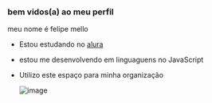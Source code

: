 ### bem vidos(a) ao meu perfil
meu nome é felipe mello 

- Estou estudando no [alura](https://www.alura.com.br)
- estou me desenvolvendo em linguaguens no JavaScript
- Utilizo este espaço para minha organização

  ![image](https://github.com/FELIPEMELLOPEREIRA/FELIPEMELLOPEREIRA/assets/171043538/14c152ca-e658-4a6c-b92e-56e6ad38188c)

